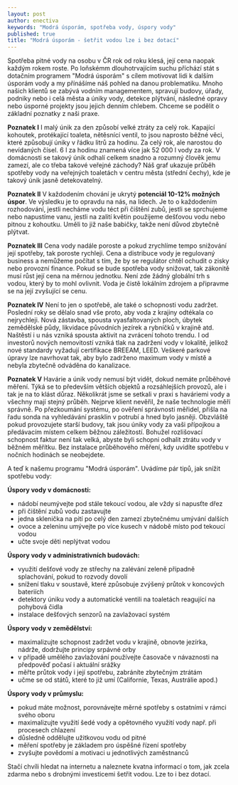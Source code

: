 ```yaml
---
layout: post
author: enectiva
keywords: "Modrá úsporám, spotřeba vody, úspory vody"
published: true
title: "Modrá úsporám - šetřit vodou lze i bez dotací"
---
```

Spotřeba pitné vody na osobu v ČR rok od roku klesá, její cena naopak každým rokem roste. Po loňskémm dlouhotrvajícím suchu příchází stát s dotačním programem "Modrá úsporám" s cílem motivovat lidi k dalším úsporám vody a my přínášíme náš pohled na danou problematiku. Mnoho našich klientů se zabývá vodním managementem, spravují budovy, úřady, podniky nebo i celá města a úniky vody, detekce plýtvání, následné opravy nebo úsporné projekty jsou jejich denním chlebem. Chceme se podělit o základní poznatky z naši praxe.

**Poznatek I**
I malý únik za den způsobí velké ztráty za celý rok. Kapající kohoutek, protékající toaleta, nětěsnící ventil, to jsou naprosto běžné věci, které způsobují úniky v řádku litrů za hodinu. Za celý rok, ale narostou do nevídaných čísel. 6 l za hodinu znamená více jak 52 000 l vody za rok. V domácnosti se takový únik odhalí celkem snadno a rozumný člověk jemu zamezí, ale co třeba takové veřejné záchody? Náš graf ukazuje průběh spotřeby vody na veřejných toaletách v centru města (střední čechy), kde je takový únik jasně detekovatelný.

**Poznatek II**
V každodením chování je ukrytý **potenciál 10-12% možných úspor**. Ve výsledku je to opravdu na nás, na lidech. Je to o každodením rozhodování, jestli necháme vodu téct při čištění zubů, jestli se sprchujeme nebo napustíme vanu, jestli na zalití květin použijeme dešťovou vodu nebo pitnou z kohoutku. Uměli to již naše babičky, takže není důvod zbytečně plýtvat.

**Poznatek III**
Cena vody nadále poroste a pokud zrychlíme tempo snižování její spotřeby, tak poroste rychleji. Cena a distribuce vody je regulovaný business a nemůžeme počítat s tím, že by se regulátor chtěl ochudit o zisky nebo provozní finance. Pokud se bude spotřeba vody snižovat, tak zákonitě musí růst její cena na měrnou jednotku. Není zde žádný globální trh s vodou, který by to mohl ovlivnit. Voda je čistě lokálním zdrojem a připravme se na její zvyšující se cenu.

**Poznatek IV**
Není to jen o spotřebě, ale také o schopnosti vodu zadržet. Poslední roky se dělalo snad vše proto, aby voda z krajiny odtékala co nejrychleji. Nová zástavba, spousta vyasfaltovaných ploch, úbytek zemědělské půdy, likvidace původních jezírek a rybníčků v krajině atd. Naštěstí i u nás vzniká spousta aktivit na zvrácení tohoto trendu. I od investorů nových nemovitostí vzniká tlak na zadržení vody v lokalitě, jelikož nové standardy vyžadují certifikace BREEAM, LEED. Veškeré parkové úpravy lze navrhovat tak, aby bylo zadrženo maximum vody v místě a nebyla zbytečně odváděna do kanalizace. 

**Poznatek V**
Havárie a únik vody nemusí být vidět, dokud nemáte průběhové měření. Týká se to především větších objektů a rozsáhlejších provozů, ale i tak je na to klást důraz. Několikrát jsme se setkali v praxi s haváriemi vody a všechny mají stejný průběh. Nejprve klient nevěřil, že naše technologie měří správně. Po přezkoumání systému, po ověření správnosti měřidel, přišla na řadu sonda na vyhledávání prasklin v potrubí a hned bylo jasněji. Obzvláště pokud provozujete starší budovy, tak jsou úniky vody za vaši přípojkou a předávacím místem celkem běžnou záležitostí. Bohužel rozlišovací schopnost faktur není tak velká, abyste byli schopni odhalit ztrátu vody v běžném měřítku. Bez instalace průběhového měření, kdy uvidíte spotřebu v nočních hodinách se neobejdete.

A teď k našemu programu "Modrá úsporám". Uvádíme pár tipů, jak snížit spotřebu vody:


**Úspory vody v domácnosti:**
- nádobí neumývejte pod stále tekoucí vodou, ale vždy si napusťte dřez
- při čištění zubů vodu zastavujte
- jedna sklenička na pití po celý den zamezí zbytečnému umývání dalších
- ovoce a zeleninu umývejte po více kusech v nádobě místo pod tekoucí vodou
- učte svoje děti neplýtvat vodou

**Úspory vody v administrativních budovách:**
- využití dešťové vody ze střechy na zalévání zeleně případně splachování, pokud to rozvody dovolí
- snížení tlaku v soustavě, které způsobuje zvýšený průtok v koncových bateriích
- detektory úniku vody a automatické ventili na toaletách reagující na pohybová čidla
- instalace dešťových senzorů na zavlažovací systém

**Úspory vody v zemědělství:**
- maximalizujte schopnost zadržet vodu v krajině, obnovte jezírka, nádrže, dodržujte principy srpávné orby
- v případě umělého zavlažování používejte časovače v návaznosti na předpověď počasí i aktuální srážky
- měřte průtok vody i její spotřebu, zabráníte zbytečným ztrátám
- učme se od států, které to již umí (Californie, Texas, Austrálie apod.)

**Úspory vody v průmyslu:**
- pokud máte možnost, porovnávejte měrné spotřeby s ostatními v rámci svého oboru
- maximalizujte využití šedé vody a opětovného využití vody např. při procesech chlazení
- důsledně oddělujte užitkovou vodu od pitné
- měření spotřeby je základem pro úspěšné řízení spotřeby
- zvyšujte povědomí a motivaci u jednotlivých zaměstnanců


Stačí chvíli hledat na internetu a naleznete kvatna informací o tom, jak zcela zdarma nebo s drobnými investicemi šetřit vodou. Lze to i bez dotací.
